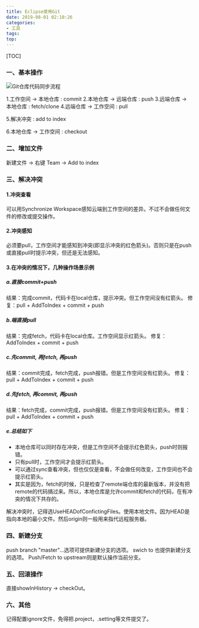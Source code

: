 ```yaml
---
title: Eclipse使用Git
date: 2019-08-01 02:10:26
categories:
- 工具
tags:
top:
---
```


[TOC]

### 一、基本操作
![Git仓库代码同步流程](https://md-images-1259736917.cos.ap-guangzhou.myqcloud.com/md-images/20190421221809808.jpg)

1.工作空间 -> 本地仓库 : commit
2.本地仓库 -> 远端仓库 : push
3.远端仓库 -> 本地仓库 : fetch/clone
4.远端仓库 -> 工作空间 : pull

5.解决冲突 : add to index

6.本地仓库 -> 工作空间 : checkout

### 二、增加文件
新建文件 -> 右键 Team -> Add to index

### 三、解决冲突
#### 1.冲突查看
可以用Synchronize Workspace感知云端到工作空间的差异。不过不会做任何文件的修改或提交操作。

#### 2.冲突感知
必须要pull，工作空间才能感知到冲突(即显示冲突的红色箭头)。否则只是在push或直接pull时提示冲突，但还是无法感知。

#### 3.在冲突的情况下，几种操作场景示例
##### a.直接commit+push
结果：完成commit，代码卡在local仓库，提示冲突。但工作空间没有红箭头。
修复：pull + AddToIndex + commit + push
##### b.端直接pull
结果：完成fetch，代码卡在local仓库。工作空间显示红箭头。
修复：AddToIndex + commit + push
##### c.先commit, 再fetch, 再push
结果：commit完成，fetch完成，push报错。但是工作空间没有红箭头。
修复：pull + AddToIndex + commit + push
##### d.先fetch, 再commit, 再push
结果：fetch完成，commit完成，push报错。但是工作空间没有红箭头。
修复：pull + AddToIndex + commit + push

##### e.总结如下

* 本地仓库可以同时存在冲突，但是工作空间不会提示红色箭头，push时则报错。
* 只有pull时，工作空间才会提示红箭头。
* 可以通过sync查看冲突，但也仅仅是查看，不会做任何改变，工作空间也不会提示红箭头。
* 其实是因为，fetch的时候，只是检查了remote端仓库的最新版本，并没有把remote的代码搞过来。所以，本地仓库是允许commit和fetch的代码，在有冲突的情况下共存的。

解决冲突时，记得选UseHEADofConfictingFiles。使用本地文件。因为HEAD是指向本地的最小文件。然后origin则一般用来指代远程服务器。


### 四、新建分支
push branch "master"...选项可提供新建分支的选项。
swich to 也提供新建分支的选项。
Push/Fetch to upstream则是默认操作当前分支。


### 五、回滚操作
直接showInHistory -> checkOut。


### 六、其他
记得配置ignore文件，免得把.project，.setting等文件提交了。